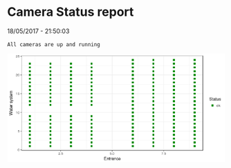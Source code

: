 Camera Status report
================
18/05/2017 - 21:50:03

    All cameras are up and running

![](camreport_files/figure-markdown_github/unnamed-chunk-2-1.png)
